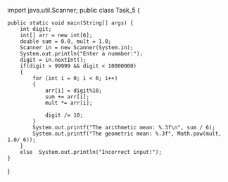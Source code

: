 import java.util.Scanner;
public class Task_5 {

	public static void main(String[] args) {
        int digit; 
        int[] arr = new int[6];
        double sum = 0.0, mult = 1.0;
        Scanner in = new Scanner(System.in);
        System.out.println("Enter a nummber:");
        digit = in.nextInt();
        if(digit > 99999 && digit < 10000000)
        {
            for (int i = 0; i < 6; i++)
            {
            	arr[i] = digit%10;
            	sum += arr[i];
            	mult *= arr[i];
            	
            	digit /= 10;
            }
            System.out.printf("The arithmetic mean: %.3f\n", sum / 6);
            System.out.printf("The geometric mean: %.3f", Math.pow(mult, 1.0/ 6));
        }
        else  System.out.println("Incorrect input!");
	}

}
